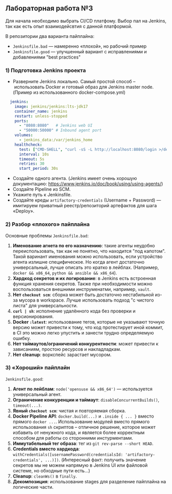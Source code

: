 ## Лабораторная работа №3

Для начала необходимо выбрать CI/CD платфому. Выбор пал на Jenkins, так как есть опыт взаимодейсвтия с данной платформой.

В репозитории два варианта пайплайна:
- `Jenkinsfile.bad` — намеренно «плохой», но рабочий пример
- `Jenkinsfile.good` — улучшенный вариант с исправлениями и добавлениями "best practices"


### 1) Подготовка Jenkins проекта
- Разверните Jenkins локально. Самый простой способ – использовать Docker и готовый образ для Jenkins master node. (Пример из использованного docker-compose.yml)
```yml
  jenkins:
    image: jenkins/jenkins:lts-jdk17
    container_name: jenkins
    restart: unless-stopped
    ports:
      - "8080:8080"   # Jenkins web UI
      - "50000:50000" # Inbound agent port
    volumes:
      - jenkins_data:/var/jenkins_home
    healthcheck:
      test: ["CMD-SHELL", "curl -sS -L http://localhost:8080/login >/dev/null 2>&1"]
      interval: 10s
      timeout: 5s
      retries: 30
      start_period: 30s
```
- Создайте одного агента. (Jenkins имеет очень хорошую документацию: https://www.jenkins.io/doc/book/using/using-agents/)
- Создайте Pipeline из SCM.
- Укажите путь к Jenkinsfile.
- Создайте креды `artifactory-credentials` (Username + Password) — имитируем приватный реестр/репозиторий артефактов для шага «Deploy».

### 2) Разбор «плохого» пайплайна
Основные проблемы `Jenkinsfile.bad`:
1. **Именование агнета по его назначению**: такие агенты неудобно переиспользовать, так как не понятно, что находится "под капотом". Такой варинант именования можно использовать, если устройство агента излишне специфическое. Но когда агент достаточно универсальный, лучше описать это кратко в лейблах. (Например, `docker && x86_64`, `python && ansible && x86_64`).
2. **Хардкод секретов и их логирование**: в Jenkins есть встроенная функция хранения секретов. Также при необходимости можно воспользоваться внешними инструменатми, например, `vault`.
3. **Нет `checkout scm`**: сборка может быть достаточно нестабильной из-за мусора в workspace. Лучше использовать подход "с чистого листа" для универсальности.
4. **`curl | sh`**: исполнение удалённого кода без проверки и версионирования.
5. **Docker `:latest`**: использование тегов, которые не указывают точную версию может привести к тому, что код протестирует иной коммит, в CI это можно легко упустить и занести трудно определяемую ошибку.
6. **Нет таймаутов/ограничений конкурентности**: может привести к зависаниям, простою ресурсов и накладладкам.
7. **Нет cleanup**: воркспейс зарастает мусором.


### 3) «Хороший» пайплайн
`Jenkinsfile.good`:
1. **Агент по лейблам**: `node('opensuse && x86_64')` — используется универсальный агент.
2. **Ограничение конкуренции и таймаут**: `disableConcurrentBuilds()`, `timeout(...)`.
3. **Явный `checkout scm`**: чистая и повторяемая сборка.
4. **Docker Pipeline API**: `docker.build(...)` и `.inside { ... }` вместо прямого `docker ...`. Использование модулей вместо прямого использования `sh` скриптов – отличное решение, которое может избавить от ненужного кода, и является более корректным способом для работы со сторонними инстурментами.
5. **Иммутабельный тег образа**: тег из `git rev-parse --short HEAD`.
6. **Credentials вместо хардкода**: `withCredentials([usernamePassword(credentialsId: 'artifactory-credentials', ...)])`. (Интересный факт: получить значение секретов мы не можем напрямую в Jenkins UI или файловой системе, но обходные пути есть...)
7. **Cleanup**: `cleanWs()` в `finally`.
8. **Декомпозиция**: использование stages для разделение пайплайна на логические части.